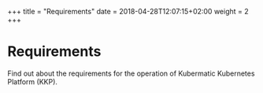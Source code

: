 +++
title = "Requirements"
date = 2018-04-28T12:07:15+02:00
weight = 2
+++

# Requirements

Find out about the requirements for the operation of Kubermatic Kubernetes Platform (KKP).
